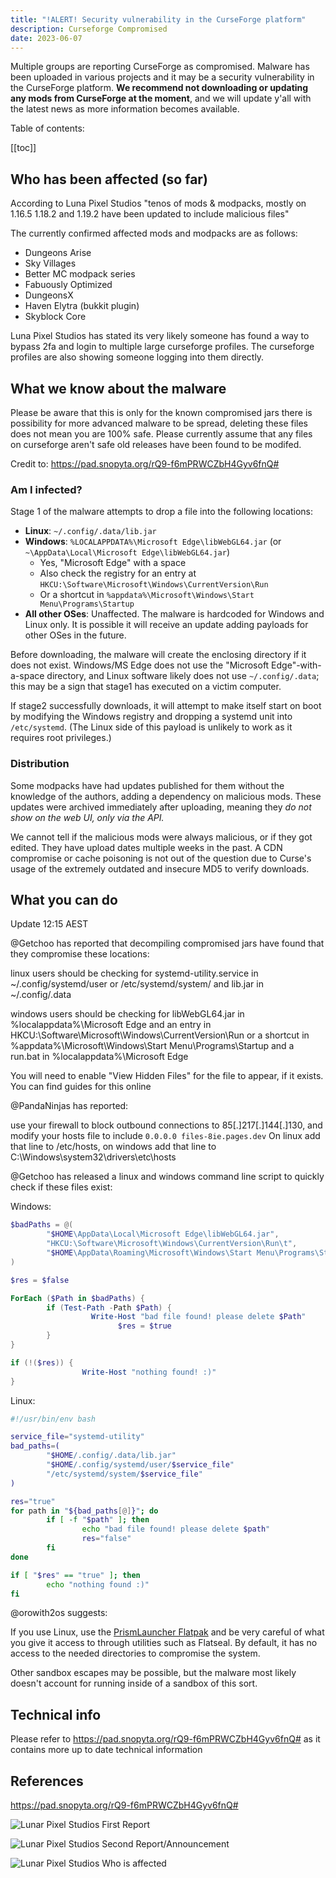```yaml
---
title: "!ALERT! Security vulnerability in the CurseForge platform"
description: Curseforge Compromised
date: 2023-06-07
---
```



Multiple groups are reporting CurseForge as compromised. Malware has been uploaded in various projects and it may be a security vulnerability in the CurseForge platform. **We recommend not downloading or updating any mods from CurseForge at the moment**, and we will update y'all with the latest news as more information becomes available.

Table of contents:

[[toc]]

## Who has been affected (so far)

According to Luna Pixel Studios "tenos of mods & modpacks, mostly on 1.16.5 1.18.2 and 1.19.2 have been updated to include malicious files"

The currently confirmed affected mods and modpacks are as follows:

- Dungeons Arise
- Sky Villages
- Better MC modpack series
- Fabuously Optimized
- DungeonsX
- Haven Elytra (bukkit plugin)
- Skyblock Core

Luna Pixel Studios has stated its very likely someone has found a way to bypass 2fa and login to multiple large curseforge profiles. The curseforge profiles are also showing someone logging into them directly.

## What we know about the malware

<div class="notification type-warn top">
Please be aware that this is only for the known compromised jars there is possibility for more advanced malware to be spread, deleting these files does not mean you are 100% safe. Please currently assume that any files on curseforge aren't safe old releases have been found to be modifed.
</div>

Credit to: https://pad.snopyta.org/rQ9-f6mPRWCZbH4Gyv6fnQ#

### Am I infected?
Stage 1 of the malware attempts to drop a file into the following locations:
* **Linux**: `~/.config/.data/lib.jar`
* **Windows**: `%LOCALAPPDATA%\Microsoft Edge\libWebGL64.jar` (or `~\AppData\Local\Microsoft Edge\libWebGL64.jar`)
    * Yes, "Microsoft Edge" with a space
    * Also check the registry for an entry at `HKCU:\Software\Microsoft\Windows\CurrentVersion\Run` 
    * Or a shortcut in `%appdata%\Microsoft\Windows\Start Menu\Programs\Startup`
* **All other OSes**: Unaffected. The malware is hardcoded for Windows and Linux only. It is possible it will receive an update adding payloads for other OSes in the future.


Before downloading, the malware will create the enclosing directory if it does not exist. Windows/MS Edge does not use the "Microsoft Edge"-with-a-space directory, and Linux software likely does not use `~/.config/.data`; this may be a sign that stage1 has executed on a victim computer.

If stage2 successfully downloads, it will attempt to make itself start on boot by modifying the Windows registry and dropping a systemd unit into `/etc/systemd`. (The Linux side of this payload is unlikely to work as it requires root privileges.)

### Distribution

Some modpacks have had updates published for them without the knowledge of the authors, adding a dependency on malicious mods. These updates were archived immediately after uploading, meaning they *do not show on the web UI, only via the API.*

We cannot tell if the malicious mods were always malicious, or if they got edited. They have upload dates multiple weeks in the past. A CDN compromise or cache poisoning is not out of the question due to Curse's usage of the extremely outdated and insecure MD5 to verify downloads.

## What you can do

<div class="infobox">
Update 12:15 AEST

@Getchoo has reported that decompiling compromised jars have found that they compromise these locations:

linux users should be checking for systemd-utility.service in ~/.config/systemd/user or /etc/systemd/system/ and lib.jar in ~/.config/.data

windows users should be checking for libWebGL64.jar in %localappdata%\Microsoft Edge and an entry in HKCU:\Software\Microsoft\Windows\CurrentVersion\Run or a shortcut in %appdata%\Microsoft\Windows\Start Menu\Programs\Startup and a run.bat in %localappdata%\Microsoft Edge

You will need to enable "View Hidden Files" for the file to appear, if it exists. You can find guides for this online
</div>

<div class="infobox top">
@PandaNinjas has reported:

use your firewall to block outbound connections to 85[.]217[.]144[.]130, and modify your hosts file to include `0.0.0.0 files-8ie.pages.dev` On linux add that line to /etc/hosts, on windows add that line to C:\Windows\system32\drivers\etc\hosts
</div>

<div class="infobox top">
@Getchoo has released a linux and windows command line script to quickly check if these files exist:

Windows:

```powershell
$badPaths = @(
        "$HOME\AppData\Local\Microsoft Edge\libWebGL64.jar",
        "HKCU:\Software\Microsoft\Windows\CurrentVersion\Run\t",
        "$HOME\AppData\Roaming\Microsoft\Windows\Start Menu\Programs\Startup\run.bat"
)

$res = $false

ForEach ($Path in $badPaths) {
        if (Test-Path -Path $Path) {
                  Write-Host "bad file found! please delete $Path"
                        $res = $true
        }
}

if (!($res)) {
                Write-Host "nothing found! :)"
}
```

Linux:

```bash
#!/usr/bin/env bash

service_file="systemd-utility"
bad_paths=(
        "$HOME/.config/.data/lib.jar"
        "$HOME/.config/systemd/user/$service_file"
        "/etc/systemd/system/$service_file"
)

res="true"
for path in "${bad_paths[@]}"; do
        if [ -f "$path" ]; then
                echo "bad file found! please delete $path"
                res="false"
        fi
done

if [ "$res" == "true" ]; then
        echo "nothing found :)"
fi
```

</div>

<div class="infobox top">
@orowith2os suggests:

If you use Linux, use the [PrismLauncher Flatpak](https://flathub.org/apps/org.prismlauncher.PrismLauncher) and be very careful of what you give it access to through utilities such as Flatseal. By default, it has no access to the needed directories to compromise the system.

Other sandbox escapes may be possible, but the malware most likely doesn't account for running inside of a sandbox of this sort.

</div>



## Technical info

Please refer to https://pad.snopyta.org/rQ9-f6mPRWCZbH4Gyv6fnQ# as it contains more up to date technical information

## References

https://pad.snopyta.org/rQ9-f6mPRWCZbH4Gyv6fnQ#

![Lunar Pixel Studios First Report](/img/news/cf-compromised/image.png)

![Lunar Pixel Studios Second Report/Announcement](/img/news/cf-compromised/image2.png)

![Lunar Pixel Studios Who is affected](/img/news/cf-compromised/image3.png)
